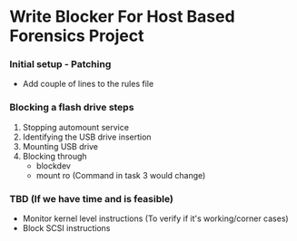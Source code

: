 # Write Blocker For Host Based Forensics Project

### Initial setup - Patching
* Add couple of lines to the rules file

### Blocking a flash drive steps
1. Stopping automount service
2. Identifying the USB drive insertion
3. Mounting USB drive
4. Blocking through
	* blockdev
	* mount ro (Command in task 3 would change)

### TBD (If we have time and is feasible)
* Monitor kernel level instructions (To verify if it's working/corner cases)
* Block SCSI instructions
